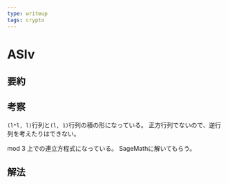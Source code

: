 ```yaml
---
type: writeup
tags: crypto
---
```


# ASIv

## 要約

## 考察

`(l*l, l)`行列と`(l, 1)`行列の積の形になっている。
正方行列でないので、逆行列を考えたりはできない。

mod 3 上での連立方程式になっている。
SageMathに解いてもらう。

## 解法
